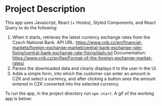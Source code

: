 # Project Description

This app uses Javascript, React (+ Hooks), Styled Components, and React Query to do the following: 

1. When it starts, retrieves the latest currency exchange rates from the Czech National Bank.
   API URL: https://www.cnb.cz/en/financial-markets/foreign-exchange-market/central-bank-exchange-rate-fixing/central-bank-exchange-rate-fixing/daily.txt
   Documentation: https://www.cnb.cz/en/faq/Format-of-the-foreign-exchange-market-rates/
2. Parses the downloaded data and clearly displays it to the user in the UI.
3. Adds a simple form, into which the customer can enter an amount in CZK and select a currency, and after clicking a button sees the amount entered in CZK converted into the selected currency.

To run the app, in the project directory run `npm start`. A gif of the working app is below: 



